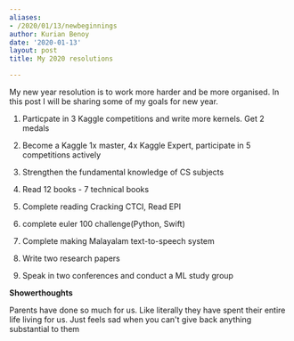 ```yaml
---
aliases:
- /2020/01/13/newbeginnings
author: Kurian Benoy
date: '2020-01-13'
layout: post
title: My 2020 resolutions

---
```


My new year resolution is to work more harder and be more organised. In this post I will be sharing some of
my goals for new year.


1. Particpate in 3 Kaggle competitions and write more kernels. Get 2 medals

2. Become a Kaggle 1x master, 4x Kaggle Expert, participate in 5 competitions actively

3. Strengthen the fundamental knowledge of CS subjects

4. Read 12 books - 7 technical books

5. Complete reading Cracking CTCI, Read EPI

6. complete euler 100 challenge(Python, Swift)

7. Complete making Malayalam text-to-speech system

8. Write two research papers

9. Speak in two conferences and conduct a ML study group




**Showerthoughts**

Parents have done so much for us. Like literally they have spent their entire life living for us.
Just feels sad when you can't give back anything substantial to them

